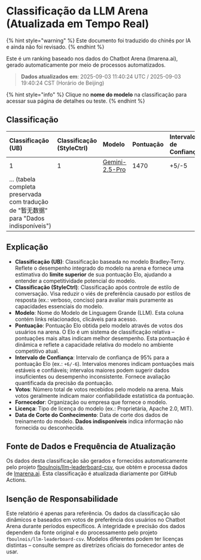 # Classificação da LLM Arena (Atualizada em Tempo Real)


{% hint style="warning" %}
Este documento foi traduzido do chinês por IA e ainda não foi revisado.
{% endhint %}




Este é um ranking baseado nos dados do Chatbot Arena (lmarena.ai), gerado automaticamente por meio de processos automatizados.

> **Dados atualizados em**: 2025-09-03 11:40:24 UTC / 2025-09-03 19:40:24 CST (Horário de Beijing)

{% hint style="info" %}
Clique no **nome do modelo** na classificação para acessar sua página de detalhes ou teste.
{% endhint %}

## Classificação

| Classificação (UB) | Classificação (StyleCtrl) | Modelo                                                                                                                           | Pontuação | Intervalo de Confiança | Votos     | Fornecedor              | Licença                   | Data de Corte do Conhecimento |
|:-------------------|:--------------------------|:---------------------------------------------------------------------------------------------------------------------------------|:----------|:-----------------------|:----------|:------------------------|:--------------------------|:------------------------------|
| 1                  | 1                         | [Gemini-2.5-Pro](http://aistudio.google.com/app/prompts/new_chat?model=gemini-2.5-pro)                                           | 1470      | +5/-5                  | 26,019    | Google                  | Proprietário              | nan                           |
| ... (tabela completa preservada com tradução de "暂无数据" para "Dados indisponíveis") |

## Explicação

- **Classificação (UB)**: Classificação baseada no modelo Bradley-Terry. Reflete o desempenho integrado do modelo na arena e fornece uma estimativa do **limite superior** de sua pontuação Elo, ajudando a entender a competitividade potencial do modelo.
- **Classificação (StyleCtrl)**: Classificação após controle de estilo de conversação. Visa reduzir o viés de preferência causado por estilos de resposta (ex.: verboso, conciso) para avaliar mais puramente as capacidades essenciais do modelo.
- **Modelo**: Nome do Modelo de Linguagem Grande (LLM). Esta coluna contém links relacionados, clicáveis para acesso.
- **Pontuação**: Pontuação Elo obtida pelo modelo através de votos dos usuários na arena. O Elo é um sistema de classificação relativa – pontuações mais altas indicam melhor desempenho. Esta pontuação é dinâmica e reflete a capacidade relativa do modelo no ambiente competitivo atual.
- **Intervalo de Confiança**: Intervalo de confiança de 95% para a pontuação Elo (ex.: `+6/-6`). Intervalos menores indicam pontuações mais estáveis e confiáveis; intervalos maiores podem sugerir dados insuficientes ou desempenho inconsistente. Fornece avaliação quantificada da precisão da pontuação.
- **Votos**: Número total de votos recebidos pelo modelo na arena. Mais votos geralmente indicam maior confiabilidade estatística da pontuação.
- **Fornecedor**: Organização ou empresa que fornece o modelo.
- **Licença**: Tipo de licença do modelo (ex.: Proprietária, Apache 2.0, MIT).
- **Data de Corte do Conhecimento**: Data de corte dos dados de treinamento do modelo. **Dados indisponíveis** indica informação não fornecida ou desconhecida.

## Fonte de Dados e Frequência de Atualização

Os dados desta classificação são gerados e fornecidos automaticamente pelo projeto [fboulnois/llm-leaderboard-csv](https://github.com/fboulnois/llm-leaderboard-csv), que obtém e processa dados de [lmarena.ai](https://lmarena.ai/). Esta classificação é atualizada diariamente por GitHub Actions.

## Isenção de Responsabilidade

Este relatório é apenas para referência. Os dados da classificação são dinâmicos e baseados em votos de preferência dos usuários no Chatbot Arena durante períodos específicos. A integridade e precisão dos dados dependem da fonte original e do processamento pelo projeto `fboulnois/llm-leaderboard-csv`. Modelos diferentes podem ter licenças distintas – consulte sempre as diretrizes oficiais do fornecedor antes de usar.
